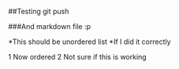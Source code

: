 ##Testing git push

###And markdown file :p

*This should be unordered list
*If I did it correctly

1 Now ordered
2 Not sure if this is working
